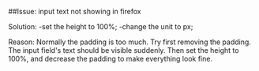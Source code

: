 ##Issue: input text not showing in firefox

Solution:
-set the height to 100%;
-change the unit to px;

Reason:
Normally the padding is too much. Try first removing the padding. The input field's text should be visible suddenly. Then set the height to 100%, and decrease the padding to make everything look fine.